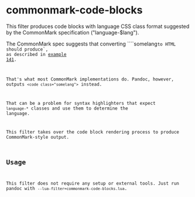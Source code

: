 # commonmark-code-blocks 

This filter produces code blocks with language CSS class format
suggested by the CommonMark specification ("language-$lang").

The CommonMark spec suggests that converting ````somelang` to HTML
should produce `<code class="language-somelang">`,
as described in [example 141](https://spec.commonmark.org/0.30/#example-141).

That's what most CommonMark implementations do.
Pandoc, however, outputs `<code class="somelang">` instead.

That can be a problem for syntax highlighters that expect
`language-*` classes and use them to determine the language.
 
This filter takes over the code block rendering process
to produce CommonMark-style output.

## Usage

This filter does not require any setup or external tools.
Just run pandoc with `--lua-filter=commonmark-code-blocks.lua`.

